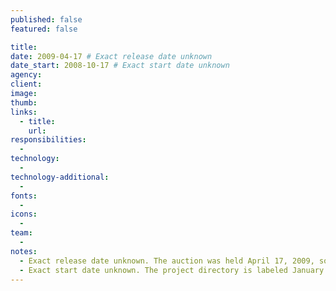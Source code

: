 ```yaml
---
published: false
featured: false

title:
date: 2009-04-17 # Exact release date unknown
date_start: 2008-10-17 # Exact start date unknown
agency:
client:
image:
thumb:
links:
  - title:
    url:
responsibilities:
  -
technology:
  -
technology-additional:
  -
fonts:
  -
icons:
  -
team:
  -
notes:
  - Exact release date unknown. The auction was held April 17, 2009, so the site would have been released before that date.
  - Exact start date unknown. The project directory is labeled January 2009. The first design file is labeled December 5, 2008. An e-mail from October 15, 2008 indicates that the kick-off meeting was held on October 17.
---
```

